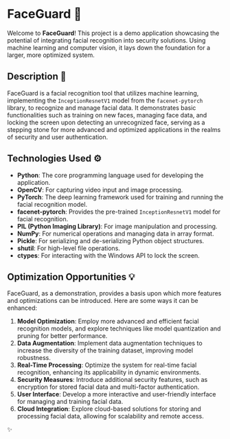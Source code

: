 # FaceGuard :closed_lock_with_key:

Welcome to **FaceGuard**! This project is a demo application showcasing the potential of integrating facial recognition into security solutions. Using machine learning and computer vision, it lays down the foundation for a larger, more optimized system.

## Description :book:

FaceGuard is a facial recognition tool that utilizes machine learning, implementing the `InceptionResnetV1` model from the `facenet-pytorch` library, to recognize and manage facial data. It demonstrates basic functionalities such as training on new faces, managing face data, and locking the screen upon detecting an unrecognized face, serving as a stepping stone for more advanced and optimized applications in the realms of security and user authentication.

## Technologies Used :gear:

- **Python**: The core programming language used for developing the application.
- **OpenCV**: For capturing video input and image processing.
- **PyTorch**: The deep learning framework used for training and running the facial recognition model.
- **facenet-pytorch**: Provides the pre-trained `InceptionResnetV1` model for facial recognition.
- **PIL (Python Imaging Library)**: For image manipulation and processing.
- **NumPy**: For numerical operations and managing data in array format.
- **Pickle**: For serializing and de-serializing Python object structures.
- **shutil**: For high-level file operations.
- **ctypes**: For interacting with the Windows API to lock the screen.

## Optimization Opportunities :bulb:

FaceGuard, as a demonstration, provides a basis upon which more features and optimizations can be introduced. Here are some ways it can be enhanced:

1. **Model Optimization**: Employ more advanced and efficient facial recognition models, and explore techniques like model quantization and pruning for better performance.
2. **Data Augmentation**: Implement data augmentation techniques to increase the diversity of the training dataset, improving model robustness.
3. **Real-Time Processing**: Optimize the system for real-time facial recognition, enhancing its applicability in dynamic environments.
4. **Security Measures**: Introduce additional security features, such as encryption for stored facial data and multi-factor authentication.
5. **User Interface**: Develop a more interactive and user-friendly interface for managing and training facial data.
6. **Cloud Integration**: Explore cloud-based solutions for storing and processing facial data, allowing for scalability and remote access.

:sparkles:
